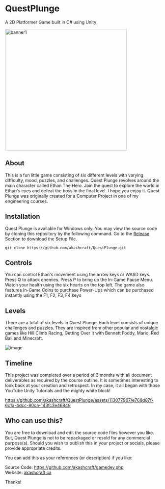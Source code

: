 # QuestPlunge
A 2D Platformer Game built in C# using Unity

<img width="396" alt="banner1" src="https://github.com/akashcraft/QuestPlunge/assets/113077967/8142d8a8-1793-41c7-885d-a83c1bf513c6">

## About
This is a fun little game consisting of six different levels with varying difficulty, mood, puzzles, and challenges. Quest Plunge revolves around the main character called Ethan The Hero.
Join the quest to explore the world in Ethan's eyes and defeat the boss in the final level. I hope you enjoy it. Quest Plunge was originally created for a Computer Project in one of my engineering courses.

## Installation
Quest Plunge is available for Windows only. You may view the source code by cloning this repository by the following command. Go to the [Release](https://github.com/akashcraft/QuestPlunge/releases) Section to download the Setup File.

```
git clone https://github.com/akashcraft/QuestPlunge.git
```
## Controls
You can control Ethan's movement using the arrow keys or WASD keys. Press Q to attack enemies. Press P to bring up the In-Game Pause Menu. Watch your health using
				the six hearts on the top left. The game also features In-Game Coins to purchase
				Power-Ups which can be purchased instantly using the F1, F2, F3, F4 keys

## Levels
There are a total of six levels in Quest Plunge. Each level consists of unique challenges and
				puzzles.
				They are inspired from other popular and nostalgic games like Hill Climb Racing, Getting Over It with
				Bennett
				Foddy, Mario, Red Ball and Minecraft.

![image](https://github.com/akashcraft/QuestPlunge/assets/113077967/a523ef6c-a52e-4d80-a8e3-465791c13139)

## Timeline

This project was completed over a period of 3 months with all document deliverables as required by the
				course
				outline.
				It is
				sometimes interesting to look back at your creation and retrospect. In my case, it all began with those YouTube Unity Tutorials and the mighty white block!

https://github.com/akashcraft/QuestPlunge/assets/113077967/e768d87f-6c1a-4dcc-80ca-143fc3e46849

## Who can use this?
You are free to download and edit the source code files however you like. But, Quest Plunge is not to be repackaged or resold for any commercial purpose(s).
Should you wish to publish this in your project or socials, please provide appropriate credits.

You can add this as your references (or description) if you like:

Source Code: https://github.com/akashcraft/gamedev.php<br>
Website: [akashcraft.ca](https://akashcraft.ca)

Thanks!
